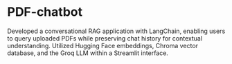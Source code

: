 # PDF-chatbot
Developed a conversational RAG application with LangChain, enabling users to query uploaded PDFs while preserving chat history for contextual understanding.  Utilized Hugging Face embeddings, Chroma vector database, and the Groq LLM within a Streamlit interface.
